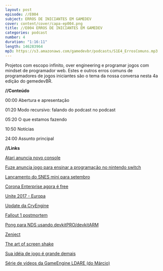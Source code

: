 ```yaml
---
layout: post
episode: //E004
subject: ERROS DE INICIANTES EM GAMEDEV
cover: content/cover/capa-ep004.png
title: //E004 ERROS DE INICIANTES EM GAMEDEV
categories: podcast
number: 4
duration: "1:16:11"
length: 146283964
mp3: https://s3.amazonaws.com/gamedevbr/podcasts/S1E4_ErrosComuns.mp3
---
```


Projetos com escopo infinito, over engineering e programar jogos com mindset de programador web. Estes e outros erros comuns de programadores de jogos iniciantes são o tema da nossa conversa nesta 4a edição do gemedevBR.

**//Conteúdo**

00:00 Abertura e apresentação

01:20 Modo recursivo: falando do podcast no podcast

05:20 O que estamos fazendo

10:50 Notícias

24:00 Assunto principal

**//Links**

<a href="http://meiobit.com/367372/ceo-confirma-que-atari-esta-produzindo-novo-console/" target="_blank">Atari anuncia novo console</a>

<a href="http://www.gamasutra.com/view/news/300257/Fuze_to_release_a_Switch_game_that_teaches_players_to_make_Switch_games.php" target="_blank">Fuze anuncia  jogo para ensinar a programação no nintendo switch</a>

<a href="https://arstechnica.com/gaming/2017/06/plug-and-play-snes-classic-coming-sept-29-for-80-with-two-controllers/" target="_blank">Lançamento do SNES mini para setembro</a>

<a href="https://coronalabs.com/blog/2017/06/21/welcome-to-the-new-corona/" target="_blank">Corona Enterprise agora é free</a>

<a href="https://unite.unity.com/2017/europe?&_ga=2.236986752.1004174851.1498583758-384171248.1498583758#live" target="_blank">Unite 2017 - Europa</a>

<a href="https://www.cryengine.com/news/new-push-coming-to-github-ce-54-sneak-peek" target="_blank">Update da CryEngine</a>

<a href="https://www.youtube.com/watch?v=T2OxO-4YLRk" target="_blank">Fallout 1 postmortem</a>

<a href="https://github.com/cicanci/game-nds-pong" target="_blank">Pong para NDS usando devkitPRO/devkitARM</a>

<a href="https://github.com/modesttree/Zenject#hello-world-example" target="_blank">Zenject</a>

<a href="https://www.youtube.com/watch?v=AJdEqssNZ-U" target="_blank">The art of screen shake</a>

<a href="http://unity-brazil.github.io/suaideiadejogoegrandedemais/advice.html" target="_blank">Sua idéia de jogo é grande demais</a>

<a href="https://www.youtube.com/playlist?list=PLt_f2ildHl1kvniKIsWKx4JQ2r0zPn-3h" target="_blank">Série de vídeos da GameEngine LDARE (do Márcio)</a>

